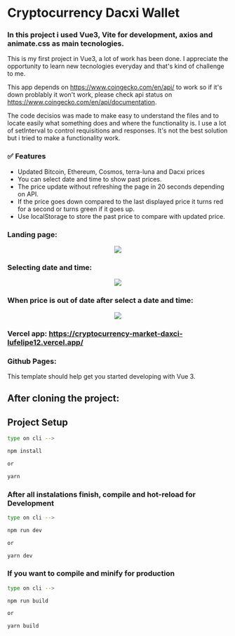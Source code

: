 # Cryptocurrency Dacxi Wallet

### In this project i used Vue3, Vite for development, axios and animate.css as main tecnologies.

This is my first project in Vue3, a lot of work has been done. I appreciate the opportunity to learn new tecnologies everyday and that's kind of challenge to me. 

This app depends on https://www.coingecko.com/en/api/ to work so if it's down problably it won't work, please check api status on https://www.coingecko.com/en/api/documentation.

The code decisios was made to make easy to understand the files and to locate easily what something does and where the functionality is.
I use a lot of setInterval to control requisitions and responses. It's not the best solution but i tried to make a functionality work.

### ✅ Features

- Updated Bitcoin, Ethereum, Cosmos, terra-luna and Dacxi prices
- You can select date and time to show past prices.
- The price update without refreshing the page in 20 seconds depending on API.
- If the price goes down compared to the last displayed price it turns red for a second or turns green if it goes up.
- Use localStorage to store the past price to compare with updated price.

### Landing page:

<div align='center'>
<img src='https://user-images.githubusercontent.com/90461911/169515559-176f48f9-e228-43cf-a13b-1eab90767158.png'/>
</div>

### Selecting date and time: 

<div align='center'>
<img src='https://user-images.githubusercontent.com/90461911/169516890-cb85240f-48a2-46a1-9e5b-d084a0688759.png'/>
</div>

### When price is out of date after select a date and time:

<div align='center'>
<img src='https://user-images.githubusercontent.com/90461911/169517708-98792471-e509-4df9-9f9c-46ca8e913cf8.png'/>
</div>

### Vercel app: https://cryptocurrency-market-daxci-lufelipe12.vercel.app/

### Github Pages: 

This template should help get you started developing with Vue 3.

## After cloning the project:
## Project Setup

```sh
type on cli -->

npm install

or

yarn
```

### After all instalations finish, compile and hot-reload for Development

```sh
type on cli --> 

npm run dev

or 

yarn dev
```

### If you want to compile and minify for production

```sh
type on cli --> 

npm run build

or

yarn build
```
